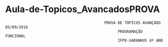 # Aula-de-Topicos_AvancadosPROVA
                                                PROVA DE TÓPICOS AVANÇADO 05/09/2018
                                                      PROGRAMAÇÃO FUNCIONAL
                                                      IFPE-GARANHUS 4º ANO

